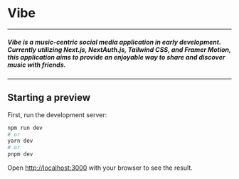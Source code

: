 # Vibe
____

##### Vibe is a music-centric social media application in early development. Currently utilizing Next.js, NextAuth.js, Tailwind CSS, and Framer Motion, this application aims to provide an enjoyable way to share and discover music with friends.
____

## Starting a preview

First, run the development server:

```bash
npm run dev
# or
yarn dev
# or
pnpm dev
```

Open [http://localhost:3000](http://localhost:3000) with your browser to see the result.
